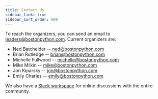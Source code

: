```yaml
---
title: Contact Us
sidebar_link: true
sidebar_sort_order: 999
---
```


To reach the organizers, you can send an email to <leaders@bostonpython.com>.  Current organizers are:

- Ned Batchelder -- <ned@bostonpython.com>
- Brian Rutledge -- <brian@bostonpython.com>
- Michelle Fullwood -- <michelle@bostonpython.com>
- Mike Milkin -- <mike@bostonpython.com>
- Jon Kiparsky -- <jon@bostonpython.com>
- Emily Charles -- <emily@bostonpython.com>

We also have a [Slack workspace](slack.md) for online discussions with the entire community.
